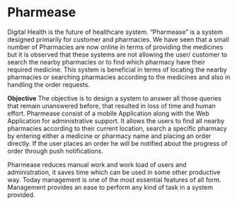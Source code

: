 # Pharmease
Digital Health is the future of healthcare system. “Pharmease” is a system designed primarily for customer and pharmacies. We have seen that a small number of Pharmacies are now online in terms of providing the medicines but it is observed that these systems are not allowing the user/ customer to search the nearby pharmacies or to find which pharmacy have their required medicine. This system is beneficial in terms of locating the nearby pharmacies or searching pharmacies according to the medicines and also in handling the order requests. 

**Objective**
The objective is to design a system to answer all those queries that remain unanswered before, that resulted in loss of time and human effort. Pharmease consist of a mobile Application along with the Web Application for administrative support. It allows the users to find all nearby pharmacies according to their current location, search a specific pharmacy by entering either a medicine or pharmacy name and placing an order directly. If the user places an order he will be notified about the progress of order through push notifications.

Pharmease reduces manual work and work load of users and administration, it saves time which can be used in some other productive way. Today management is one of the most essential features of all form. Management provides an ease to perform any kind of task in a system provided.
